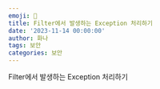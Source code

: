 ```yaml
---
emoji: 🔐
title: Filter에서 발생하는 Exception 처리하기
date: '2023-11-14 00:00:00'
author: 화나
tags: 보안
categories: 보안
---
```


Filter에서 발생하는 Exception 처리하기


